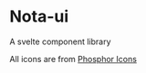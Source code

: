 # Nota-ui

A svelte component library

All icons are from [Phosphor Icons](https://phosphoricons.com/)